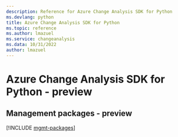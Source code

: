 ```yaml
---
description: Reference for Azure Change Analysis SDK for Python
ms.devlang: python
title: Azure Change Analysis SDK for Python
ms.topic: reference
ms.author: lmazuel
ms.service: changeanalysis
ms.data: 10/31/2022
author: lmazuel
---
```

# Azure Change Analysis SDK for Python - preview

## Management packages - preview
[!INCLUDE [mgmt-packages](change-analysis-mgmt-index.md)]
